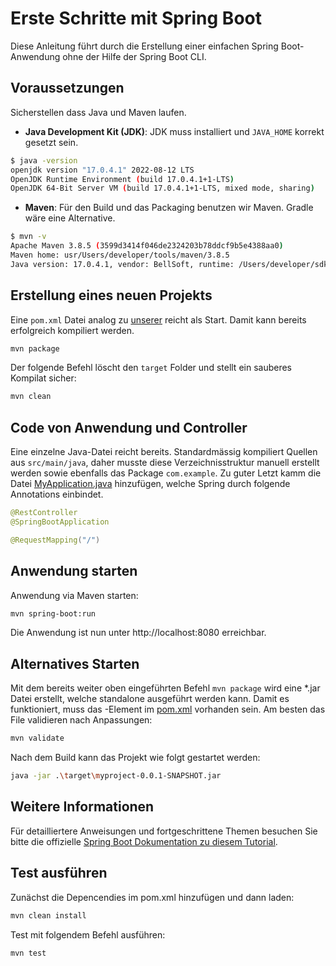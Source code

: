 # Erste Schritte mit Spring Boot

Diese Anleitung führt durch die Erstellung einer einfachen Spring Boot-Anwendung ohne der Hilfe der Spring Boot CLI.

## Voraussetzungen

Sicherstellen dass Java und Maven laufen.

- **Java Development Kit (JDK)**: JDK muss installiert und `JAVA_HOME` korrekt gesetzt sein.

```bash
$ java -version
openjdk version "17.0.4.1" 2022-08-12 LTS
OpenJDK Runtime Environment (build 17.0.4.1+1-LTS)
OpenJDK 64-Bit Server VM (build 17.0.4.1+1-LTS, mixed mode, sharing)
```

- **Maven**: Für den Build und das Packaging benutzen wir Maven. Gradle wäre eine Alternative.
  
```bash
$ mvn -v
Apache Maven 3.8.5 (3599d3414f046de2324203b78ddcf9b5e4388aa0)
Maven home: usr/Users/developer/tools/maven/3.8.5
Java version: 17.0.4.1, vendor: BellSoft, runtime: /Users/developer/sdkman/candidates/java/17.0.4.1-librca
```

## Erstellung eines neuen Projekts

Eine `pom.xml` Datei analog zu [unserer](pom.xml) reicht als Start. Damit kann bereits erfolgreich kompiliert werden. 

```bash
mvn package
```

Der folgende Befehl löscht den `target` Folder und stellt ein sauberes Kompilat sicher:

```bash
mvn clean
```

## Code von Anwendung und Controller

Eine einzelne Java-Datei reicht bereits. Standardmässig kompiliert Quellen aus `src/main/java`, daher musste diese Verzeichnisstruktur manuell erstellt werden sowie ebenfalls das Package `com.example`. Zu guter Letzt kamm die Datei [MyApplication.java](src/main/java/com/example/MyApplication.java) hinzufügen, welche Spring durch folgende Annotations einbindet.

```java
@RestController
@SpringBootApplication

@RequestMapping("/")
```

## Anwendung starten

Anwendung via Maven starten:

```bash
mvn spring-boot:run
```

Die Anwendung ist nun unter http://localhost:8080 erreichbar.

## Alternatives Starten

Mit dem bereits weiter oben eingeführten Befehl `mvn package` wird eine *.jar Datei erstellt, welche standalone ausgeführt werden kann. Damit es funktioniert, muss das <build>-Element im [pom.xml](pom.xml) vorhanden sein. Am besten das File validieren nach Anpassungen:

```bash
mvn validate
```

Nach dem Build kann das Projekt wie folgt gestartet werden:

```bash
java -jar .\target\myproject-0.0.1-SNAPSHOT.jar
```

## Weitere Informationen

Für detailliertere Anweisungen und fortgeschrittene Themen besuchen Sie bitte die offizielle [Spring Boot Dokumentation zu diesem Tutorial](https://docs.spring.io/spring-boot/tutorial/first-application/index.html).

## Test ausführen

Zunächst die Depencendies im pom.xml hinzufügen und dann laden:

```bash
mvn clean install
```

Test mit folgendem Befehl ausführen:

```bash
mvn test
```
